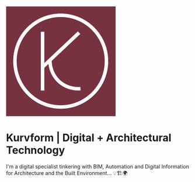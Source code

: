 ![alt text](https://github.com/KURVFORM/Kurvform/blob/main/KURVFORM_logo.jpg)

# Kurvform | Digital + Architectural Technology

I'm a digital specialist tinkering with BIM, Automation and Digital Information for Architecture and the Built Environment... :bulb::building_construction::earth_africa:
